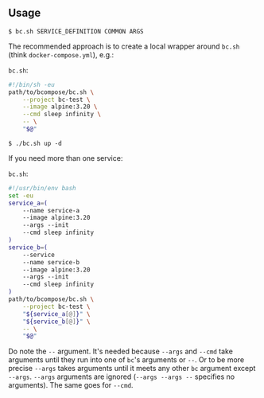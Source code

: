 ## Usage

```
$ bc.sh SERVICE_DEFINITION COMMON ARGS
```

The recommended approach is to create a local wrapper around `bc.sh` (think `docker-compose.yml`), e.g.:

`bc.sh`:

```sh
#!/bin/sh -eu
path/to/bcompose/bc.sh \
    --project bc-test \
    --image alpine:3.20 \
    --cmd sleep infinity \
    -- \
    "$@"
```

```
$ ./bc.sh up -d
```

If you need more than one service:

`bc.sh`:

```sh
#!/usr/bin/env bash
set -eu
service_a=(
    --name service-a
    --image alpine:3.20
    --args --init
    --cmd sleep infinity
)
service_b=(
    --service
    --name service-b
    --image alpine:3.20
    --args --init
    --cmd sleep infinity
)
path/to/bcompose/bc.sh \
    --project bc-test \
    "${service_a[@]}" \
    "${service_b[@]}" \
    -- \
    "$@"
```

Do note the `--` argument. It's needed because `--args` and `--cmd` take arguments until they run into one of `bc`'s arguments or `--`. Or to be more precise `--args` takes arguments until it meets any other `bc` argument except `--args`. `--args` arguments are ignored (`--args --args --` specifies no arguments). The same goes for `--cmd`.
